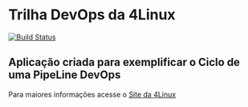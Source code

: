 # Trilha DevOps da 4Linux

<!-- Altere a Flag abaixo com sua URL do Travis -->
[![Build Status](https://travis-ci.com/geankb/simple-unittest.svg?branch=master)](https://travis-ci.com/geankb/simple-unittest)

## Aplicação criada para exemplificar o Ciclo de uma PipeLine DevOps


Para maiores informações acesse o [Site da 4Linux](https://www.4linux.com.br/cursos/devops)
